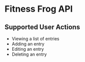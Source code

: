 ﻿
# Fitness Frog API

## Supported User Actions

* Viewing a list of entries
* Adding an entry
* Editing an entry
* Deleting an entry
